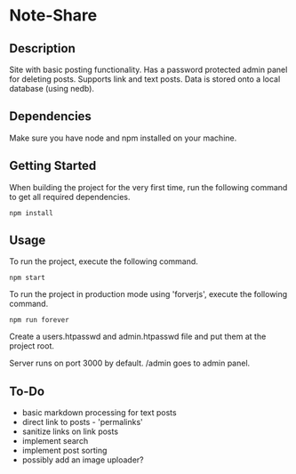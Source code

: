 # Note-Share
## Description
Site with basic posting functionality. Has a password protected admin panel for deleting posts. Supports link and text posts. Data is stored onto a local database (using nedb).

## Dependencies
Make sure you have node and npm installed on your machine.

## Getting Started
When building the project for the very first time, run the following command to get all required dependencies.

    npm install

## Usage
To run the project, execute the following command.

    npm start

To run the project in production mode using 'forverjs', execute the following command.

    npm run forever

Create a users.htpasswd and admin.htpasswd file and put them at the project root.

Server runs on port 3000 by default.
/admin goes to admin panel.

##  To-Do
* basic markdown processing for text posts
* direct link to posts - 'permalinks'
* sanitize links on link posts
* implement search
* implement post sorting
* possibly add an image uploader?
